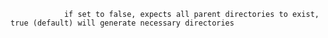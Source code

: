 
	   			if set to false, expects all parent directories to exist, true (default) will generate necessary directories
	   		